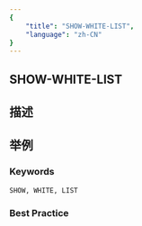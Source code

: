 ```yaml
---
{
    "title": "SHOW-WHITE-LIST",
    "language": "zh-CN"
}
---
```


## SHOW-WHITE-LIST

## 描述

## 举例

### Keywords

    SHOW, WHITE, LIST

### Best Practice

